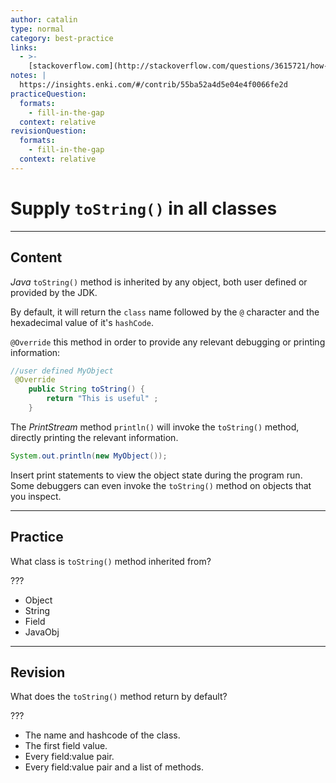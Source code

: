 ```yaml
---
author: catalin
type: normal
category: best-practice
links:
  - >-
    [stackoverflow.com](http://stackoverflow.com/questions/3615721/how-to-use-the-tostring-method-in-java){website}
notes: |
  https://insights.enki.com/#/contrib/55ba52a4d5e04e4f0066fe2d
practiceQuestion:
  formats:
    - fill-in-the-gap
  context: relative
revisionQuestion:
  formats:
    - fill-in-the-gap
  context: relative
---
```


# Supply `toString()` in all classes


---

## Content

*Java* `toString()` method is inherited by any object, both user defined or provided by the JDK.

By default, it will return the `class` name followed by the `@` character and the hexadecimal value of it's `hashCode`.

`@Override` this method in order to provide any relevant debugging or printing information:

```java
//user defined MyObject
 @Override
    public String toString() {
        return "This is useful" ;
    }

```

The *PrintStream* method `println()` will invoke the `toString()` method, directly printing the relevant information.

```java
System.out.println(new MyObject());
```

Insert print statements to view the object state during the program run. Some debuggers can even invoke the `toString()` method on objects that you inspect.


---

## Practice

What class is `toString()` method inherited from?

???

- Object
- String
- Field
- JavaObj


---

## Revision

What does the `toString()` method return by default?

???

- The name and hashcode of the class.
- The first field value.
- Every field:value pair.
- Every field:value pair and a list of methods.
